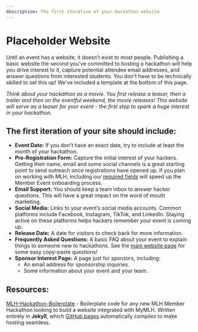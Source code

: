```yaml
---
description: The first iteration of your Hackathon website
---
```


# Placeholder Website

Until an event has a website, it doesn’t exist to most people. Publishing a basic website the second you’ve committed to hosting a hackathon will help you drive interest to it, capture potential attendee email addresses, and answer questions from interested students. You don't have to be technically skilled to set this up! We've included a template at the bottom of this page.

_Think about your hackathon as a movie. You first release a teaser, then a trailer and then on the eventful weekend, the movie releases! This website will serve as a teaser for your event - the first step to spark a huge interest in your hackathon._

## The first iteration of your site should include:

* **Event Date:** If you don't have an exact date, try to include at least the month of your hackathon.
* **Pre-Registration Form:** Capture the initial interest of your hackers. Getting their name, email and some social channels is a great starting point to send outreach once registrations have opened up. If you plan on working with MLH, including our [required fields](../managing-registrations/registrations.md) will speed up the Member Event onboarding process.&#x20;
* **Email Support:** You should keep a team inbox to answer hacker questions. This will have a great impact on the word of mouth marketing.
* **Social Media:** Links to your event’s social media accounts. Common platforms include Facebook, Instagram, TikTok, and LinkedIn. Staying active on these platforms helps hackers remember your event is coming up.
* **Release Date:** A date for visitors to check back for more information.
* **Frequently Asked Questions:** A basic FAQ about your event to explain things to someone new to hackathons. See the [main website page](main-website.md) for some easy copy-paste questions!
* **Sponsor Interest Page:** A page just for sponsors, including:
  * An email address for sponsorship inquiries.
  * Some information about your event and your team.

## Resources:

[MLH-Hackathon-Boilerplate](https://github.com/MLH/mlh-hackathon-boilerplate) - Boilerplate code for any new MLH Member Hackathon looking to build a website integrated with MyMLH. Written entirely in **Jekyll**, which [GitHub pages](https://pages.github.com/) automatically compiles to make hosting seamless.
